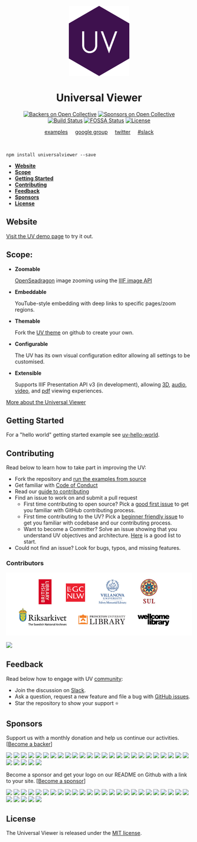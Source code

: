 
<p align="center">
    <img src="https://raw.githubusercontent.com/UniversalViewer/assets/master/logo.png">
    <h1 align="center">Universal Viewer</h1>
</p>

<p align="center">
    <a href="#backers"><img src="https://camo.githubusercontent.com/8f205f0459eaafbbcf78554ae3182da599b178b9/68747470733a2f2f6f70656e636f6c6c6563746976652e636f6d2f756e6976657273616c7669657765722f6261636b6572732f62616467652e737667" alt="Backers on Open Collective" data-canonical-src="https://opencollective.com/universalviewer/backers/badge.svg" style="max-width:100%;"></a>
    <a href="#sponsors"><img src="https://camo.githubusercontent.com/db8439fd8526d52fbc36437f988d0d8d8dd6913a/68747470733a2f2f6f70656e636f6c6c6563746976652e636f6d2f756e6976657273616c7669657765722f73706f6e736f72732f62616467652e737667" alt="Sponsors on Open Collective" data-canonical-src="https://opencollective.com/universalviewer/sponsors/badge.svg" style="max-width:100%;"></a>
    <a href="https://travis-ci.org/UniversalViewer/universalviewer" rel="nofollow"><img src="https://camo.githubusercontent.com/f8b81af36c9c573b23dff74a97943ae97f7c0aa9/68747470733a2f2f7472617669732d63692e6f72672f556e6976657273616c5669657765722f756e6976657273616c7669657765722e7376673f6272616e63683d6d6173746572" alt="Build Status" data-canonical-src="https://travis-ci.org/UniversalViewer/universalviewer.svg?branch=master" style="max-width:100%;"></a>
    <a href="https://app.fossa.io/projects/git%2Bgithub.com%2FUniversalViewer%2Funiversalviewer?ref=badge_shield" rel="nofollow"><img src="https://camo.githubusercontent.com/eedb4c09b3beed6d26cfef59a2ee31ce8e1c80d7/68747470733a2f2f6170702e666f7373612e696f2f6170692f70726f6a656374732f6769742532426769746875622e636f6d253246556e6976657273616c566965776572253246756e6976657273616c7669657765722e7376673f747970653d736869656c64" alt="FOSSA Status" data-canonical-src="https://app.fossa.io/api/projects/git%2Bgithub.com%2FUniversalViewer%2Funiversalviewer.svg?type=shield" style="max-width:100%;"></a>
    <a href="https://github.com/UniversalViewer/universalviewer/blob/master/LICENSE.txt"><img src="https://camo.githubusercontent.com/e80e20b31b4af7da8580f68d415779d250eee229/68747470733a2f2f696d672e736869656c64732e696f2f6e706d2f6c2f74687265652e737667" alt="License" data-canonical-src="https://img.shields.io/npm/l/universalviewer.svg" style="max-width:100%;"></a>
</p>

<!--
[![Backers on Open Collective](https://opencollective.com/universalviewer/backers/badge.svg)](#backers)
[![Sponsors on Open Collective](https://opencollective.com/universalviewer/sponsors/badge.svg)](#sponsors)
[![Build Status](https://travis-ci.org/UniversalViewer/universalviewer.svg?branch=master)](https://travis-ci.org/UniversalViewer/universalviewer) 
[![FOSSA Status](https://app.fossa.io/api/projects/git%2Bgithub.com%2FUniversalViewer%2Funiversalviewer.svg?type=shield)](https://app.fossa.io/projects/git%2Bgithub.com%2FUniversalViewer%2Funiversalviewer?ref=badge_shield)
&nbsp;&nbsp;
<a href="https://universalviewerinvite.herokuapp.com"><img src="https://worldvectorlogo.com/logos/slack.svg" width="60" /></a>
-->

<p align="center">
    <a href="http://universalviewer.io/examples/">examples</a>&nbsp;&nbsp;&nbsp;&nbsp;
    <a href="https://groups.google.com/forum/#!forum/universalviewer">google group</a>&nbsp;&nbsp;&nbsp;&nbsp;
    <a href="https://twitter.com/universalviewer">twitter</a>&nbsp;&nbsp;&nbsp;&nbsp;
    <a href="https://universalviewerinvite.herokuapp.com" rel="nofollow">#slack</a>
</p>

<br>

    npm install universalviewer --save

- [**Website**](#website)
- [**Scope**](#scope)
- [**Getting Started**](#getting-started)
- [**Contributing**](#contributing)
- [**Feedback**](#feedback)
- [**Sponsors**](#sponsors)
- [**License**](#license)

## Website

[Visit the UV demo page](https://uv.netlify.app) to try it out.

## Scope:

- **Zoomable**
  <p><a href="https://openseadragon.github.io/">OpenSeadragon</a> image zooming using the <a href="http://iiif.io/api/image/2.0/">IIIF image API</a></p>
- **Embeddable**
  <p>YouTube-style embedding with deep links to specific pages/zoom regions.</p>
- **Themable**
  <p>Fork the <a href="https://github.com/UniversalViewer/uv-en-GB-theme">UV theme</a> on github to create your own.</p>
- **Configurable**
  <p>The UV has its own visual configuration editor allowing all settings to be customised.</p>
- **Extensible**
  <p>Supports IIIF Presentation API v3 (in development), allowing <a href="http://universalviewer.io/examples/?manifest=http://files.universalviewer.io/manifests/nelis/ecorche.json">3D</a>, <a href="http://universalviewer.io/examples/?manifest=http://wellcomelibrary.org/iiif/b17307922/manifest">audio</a>, <a href="http://universalviewer.io/examples/?manifest=http://wellcomelibrary.org/iiif/b16659090/manifest">video</a>, and <a href="http://universalviewer.io/examples/?manifest=http://wellcomelibrary.org/iiif/b17502792/manifest">pdf</a> viewing experiences.</p>

[More about the Universal Viewer](https://github.com/UniversalViewer/universalviewer/wiki/About)

## Getting Started

For a "hello world" getting started example see [uv-hello-world](https://github.com/UniversalViewer/uv-hello-world).

## Contributing

Read below to learn how to take part in improving the UV:

- Fork the repository and [run the examples from source](#getting-started)
- Get familiar with [Code of Conduct](CODE_OF_CONDUCT.md)
- Read our [guide to contributing](CONTRIBUTING.md)
- Find an issue to work on and submit a pull request
  - First time contributing to open source? Pick a [good first issue](https://github.com/universalviewer/universalviewer/labels/good%20first%20issue) to get you familiar with GitHub contributing process.
  - First time contributing to the UV? Pick a [beginner friendly issue](https://github.com/universalviewer/universalviewer/labels/beginners) to get you familiar with codebase and our contributing process.
  - Want to become a Committer? Solve an issue showing that you understand UV objectives and architecture. [Here](https://github.com/universalviewer/universalviewer/labels/help%20wanted) is a good list to start.
- Could not find an issue? Look for bugs, typos, and missing features.

### Contributors

![Contributors](https://raw.githubusercontent.com/UniversalViewer/assets/master/contributors.jpg "Contributors")

<a href="https://github.com/UniversalViewer/universalviewer/graphs/contributors"><img src="https://opencollective.com/universalviewer/contributors.svg?width=890&button=false" /></a>

## Feedback

Read below how to engage with UV [community](COMMUNITY_TEAM.md):
- Join the discussion on [Slack](http://universalviewer.io/#contact).
- Ask a question, request a new feature and file a bug with [GitHub issues](https://github.com/universalviewer/universalviewer/issues/new).
- Star the repository to show your support ⭐

## Sponsors

Support us with a monthly donation and help us continue our activities. [[Become a backer](https://opencollective.com/universalviewer#backer)]

<a href="https://opencollective.com/universalviewer/backer/0/website" target="_blank"><img src="https://opencollective.com/universalviewer/backer/0/avatar.svg"></a>
<a href="https://opencollective.com/universalviewer/backer/1/website" target="_blank"><img src="https://opencollective.com/universalviewer/backer/1/avatar.svg"></a>
<a href="https://opencollective.com/universalviewer/backer/2/website" target="_blank"><img src="https://opencollective.com/universalviewer/backer/2/avatar.svg"></a>
<a href="https://opencollective.com/universalviewer/backer/3/website" target="_blank"><img src="https://opencollective.com/universalviewer/backer/3/avatar.svg"></a>
<a href="https://opencollective.com/universalviewer/backer/4/website" target="_blank"><img src="https://opencollective.com/universalviewer/backer/4/avatar.svg"></a>
<a href="https://opencollective.com/universalviewer/backer/5/website" target="_blank"><img src="https://opencollective.com/universalviewer/backer/5/avatar.svg"></a>
<a href="https://opencollective.com/universalviewer/backer/6/website" target="_blank"><img src="https://opencollective.com/universalviewer/backer/6/avatar.svg"></a>
<a href="https://opencollective.com/universalviewer/backer/7/website" target="_blank"><img src="https://opencollective.com/universalviewer/backer/7/avatar.svg"></a>
<a href="https://opencollective.com/universalviewer/backer/8/website" target="_blank"><img src="https://opencollective.com/universalviewer/backer/8/avatar.svg"></a>
<a href="https://opencollective.com/universalviewer/backer/9/website" target="_blank"><img src="https://opencollective.com/universalviewer/backer/9/avatar.svg"></a>
<a href="https://opencollective.com/universalviewer/backer/10/website" target="_blank"><img src="https://opencollective.com/universalviewer/backer/10/avatar.svg"></a>
<a href="https://opencollective.com/universalviewer/backer/11/website" target="_blank"><img src="https://opencollective.com/universalviewer/backer/11/avatar.svg"></a>
<a href="https://opencollective.com/universalviewer/backer/12/website" target="_blank"><img src="https://opencollective.com/universalviewer/backer/12/avatar.svg"></a>
<a href="https://opencollective.com/universalviewer/backer/13/website" target="_blank"><img src="https://opencollective.com/universalviewer/backer/13/avatar.svg"></a>
<a href="https://opencollective.com/universalviewer/backer/14/website" target="_blank"><img src="https://opencollective.com/universalviewer/backer/14/avatar.svg"></a>
<a href="https://opencollective.com/universalviewer/backer/15/website" target="_blank"><img src="https://opencollective.com/universalviewer/backer/15/avatar.svg"></a>
<a href="https://opencollective.com/universalviewer/backer/16/website" target="_blank"><img src="https://opencollective.com/universalviewer/backer/16/avatar.svg"></a>
<a href="https://opencollective.com/universalviewer/backer/17/website" target="_blank"><img src="https://opencollective.com/universalviewer/backer/17/avatar.svg"></a>
<a href="https://opencollective.com/universalviewer/backer/18/website" target="_blank"><img src="https://opencollective.com/universalviewer/backer/18/avatar.svg"></a>
<a href="https://opencollective.com/universalviewer/backer/19/website" target="_blank"><img src="https://opencollective.com/universalviewer/backer/19/avatar.svg"></a>
<a href="https://opencollective.com/universalviewer/backer/20/website" target="_blank"><img src="https://opencollective.com/universalviewer/backer/20/avatar.svg"></a>
<a href="https://opencollective.com/universalviewer/backer/21/website" target="_blank"><img src="https://opencollective.com/universalviewer/backer/21/avatar.svg"></a>
<a href="https://opencollective.com/universalviewer/backer/22/website" target="_blank"><img src="https://opencollective.com/universalviewer/backer/22/avatar.svg"></a>
<a href="https://opencollective.com/universalviewer/backer/23/website" target="_blank"><img src="https://opencollective.com/universalviewer/backer/23/avatar.svg"></a>
<a href="https://opencollective.com/universalviewer/backer/24/website" target="_blank"><img src="https://opencollective.com/universalviewer/backer/24/avatar.svg"></a>
<a href="https://opencollective.com/universalviewer/backer/25/website" target="_blank"><img src="https://opencollective.com/universalviewer/backer/25/avatar.svg"></a>
<a href="https://opencollective.com/universalviewer/backer/26/website" target="_blank"><img src="https://opencollective.com/universalviewer/backer/26/avatar.svg"></a>
<a href="https://opencollective.com/universalviewer/backer/27/website" target="_blank"><img src="https://opencollective.com/universalviewer/backer/27/avatar.svg"></a>
<a href="https://opencollective.com/universalviewer/backer/28/website" target="_blank"><img src="https://opencollective.com/universalviewer/backer/28/avatar.svg"></a>
<a href="https://opencollective.com/universalviewer/backer/29/website" target="_blank"><img src="https://opencollective.com/universalviewer/backer/29/avatar.svg"></a>

Become a sponsor and get your logo on our README on Github with a link to your site. [[Become a sponsor](https://opencollective.com/universalviewer#sponsor)]

<a href="https://opencollective.com/universalviewer/sponsor/0/website" target="_blank"><img src="https://opencollective.com/universalviewer/sponsor/0/avatar.svg"></a>
<a href="https://opencollective.com/universalviewer/sponsor/1/website" target="_blank"><img src="https://opencollective.com/universalviewer/sponsor/1/avatar.svg"></a>
<a href="https://opencollective.com/universalviewer/sponsor/2/website" target="_blank"><img src="https://opencollective.com/universalviewer/sponsor/2/avatar.svg"></a>
<a href="https://opencollective.com/universalviewer/sponsor/3/website" target="_blank"><img src="https://opencollective.com/universalviewer/sponsor/3/avatar.svg"></a>
<a href="https://opencollective.com/universalviewer/sponsor/4/website" target="_blank"><img src="https://opencollective.com/universalviewer/sponsor/4/avatar.svg"></a>
<a href="https://opencollective.com/universalviewer/sponsor/5/website" target="_blank"><img src="https://opencollective.com/universalviewer/sponsor/5/avatar.svg"></a>
<a href="https://opencollective.com/universalviewer/sponsor/6/website" target="_blank"><img src="https://opencollective.com/universalviewer/sponsor/6/avatar.svg"></a>
<a href="https://opencollective.com/universalviewer/sponsor/7/website" target="_blank"><img src="https://opencollective.com/universalviewer/sponsor/7/avatar.svg"></a>
<a href="https://opencollective.com/universalviewer/sponsor/8/website" target="_blank"><img src="https://opencollective.com/universalviewer/sponsor/8/avatar.svg"></a>
<a href="https://opencollective.com/universalviewer/sponsor/9/website" target="_blank"><img src="https://opencollective.com/universalviewer/sponsor/9/avatar.svg"></a>
<a href="https://opencollective.com/universalviewer/sponsor/10/website" target="_blank"><img src="https://opencollective.com/universalviewer/sponsor/10/avatar.svg"></a>
<a href="https://opencollective.com/universalviewer/sponsor/11/website" target="_blank"><img src="https://opencollective.com/universalviewer/sponsor/11/avatar.svg"></a>
<a href="https://opencollective.com/universalviewer/sponsor/12/website" target="_blank"><img src="https://opencollective.com/universalviewer/sponsor/12/avatar.svg"></a>
<a href="https://opencollective.com/universalviewer/sponsor/13/website" target="_blank"><img src="https://opencollective.com/universalviewer/sponsor/13/avatar.svg"></a>
<a href="https://opencollective.com/universalviewer/sponsor/14/website" target="_blank"><img src="https://opencollective.com/universalviewer/sponsor/14/avatar.svg"></a>
<a href="https://opencollective.com/universalviewer/sponsor/15/website" target="_blank"><img src="https://opencollective.com/universalviewer/sponsor/15/avatar.svg"></a>
<a href="https://opencollective.com/universalviewer/sponsor/16/website" target="_blank"><img src="https://opencollective.com/universalviewer/sponsor/16/avatar.svg"></a>
<a href="https://opencollective.com/universalviewer/sponsor/17/website" target="_blank"><img src="https://opencollective.com/universalviewer/sponsor/17/avatar.svg"></a>
<a href="https://opencollective.com/universalviewer/sponsor/18/website" target="_blank"><img src="https://opencollective.com/universalviewer/sponsor/18/avatar.svg"></a>
<a href="https://opencollective.com/universalviewer/sponsor/19/website" target="_blank"><img src="https://opencollective.com/universalviewer/sponsor/19/avatar.svg"></a>
<a href="https://opencollective.com/universalviewer/sponsor/20/website" target="_blank"><img src="https://opencollective.com/universalviewer/sponsor/20/avatar.svg"></a>
<a href="https://opencollective.com/universalviewer/sponsor/21/website" target="_blank"><img src="https://opencollective.com/universalviewer/sponsor/21/avatar.svg"></a>
<a href="https://opencollective.com/universalviewer/sponsor/22/website" target="_blank"><img src="https://opencollective.com/universalviewer/sponsor/22/avatar.svg"></a>
<a href="https://opencollective.com/universalviewer/sponsor/23/website" target="_blank"><img src="https://opencollective.com/universalviewer/sponsor/23/avatar.svg"></a>
<a href="https://opencollective.com/universalviewer/sponsor/24/website" target="_blank"><img src="https://opencollective.com/universalviewer/sponsor/24/avatar.svg"></a>
<a href="https://opencollective.com/universalviewer/sponsor/25/website" target="_blank"><img src="https://opencollective.com/universalviewer/sponsor/25/avatar.svg"></a>
<a href="https://opencollective.com/universalviewer/sponsor/26/website" target="_blank"><img src="https://opencollective.com/universalviewer/sponsor/26/avatar.svg"></a>
<a href="https://opencollective.com/universalviewer/sponsor/27/website" target="_blank"><img src="https://opencollective.com/universalviewer/sponsor/27/avatar.svg"></a>
<a href="https://opencollective.com/universalviewer/sponsor/28/website" target="_blank"><img src="https://opencollective.com/universalviewer/sponsor/28/avatar.svg"></a>
<a href="https://opencollective.com/universalviewer/sponsor/29/website" target="_blank"><img src="https://opencollective.com/universalviewer/sponsor/29/avatar.svg"></a>

## License

The Universal Viewer is released under the [MIT license](https://github.com/UniversalViewer/universalviewer/blob/master/LICENSE.txt).

